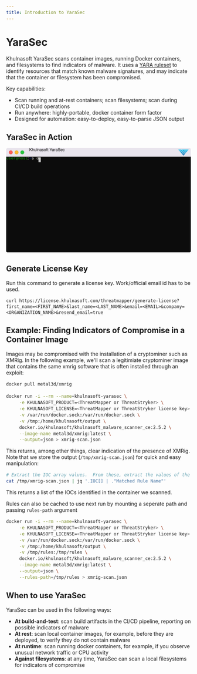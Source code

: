 ```yaml
---
title: Introduction to YaraSec
---
```


# YaraSec

Khulnasoft YaraSec scans container images, running Docker containers, and filesystems to find indicators of malware. It uses a [YARA ruleset](https://github.com/khulnasoft-lab/yara-rules) to identify resources that match known malware signatures, and may indicate that the container or filesystem has been compromised.


Key capabilities:

 * Scan running and at-rest containers; scan filesystems; scan during CI/CD build operations
 * Run anywhere: highly-portable, docker container form factor
 * Designed for automation: easy-to-deploy, easy-to-parse JSON output


## YaraSec in Action

![Yadare in Action](img/yarasec.svg)

## Generate License Key

Run this command to generate a license key. Work/official email id has to be used.
```shell
curl https://license.khulnasoft.com/threatmapper/generate-license?first_name=<FIRST_NAME>&last_name=<LAST_NAME>&email=<EMAIL>&company=<ORGANIZATION_NAME>&resend_email=true
```

## Example: Finding Indicators of Compromise in a Container Image

Images may be compromised with the installation of a cryptominer such as XMRig.  In the following example, we'll scan a legitimiate cryptominer image that contains the same xmrig software that is often installed through an exploit:

```bash
docker pull metal3d/xmrig

docker run -i --rm --name=khulnasoft-yarasec \
     -e KHULNASOFT_PRODUCT=<ThreatMapper or ThreatStryker> \
     -e KHULNASOFT_LICENSE=<ThreatMapper or ThreatStryker license key> \
     -v /var/run/docker.sock:/var/run/docker.sock \
     -v /tmp:/home/khulnasoft/output \
     docker.io/khulnasoft/khulnasoft_malware_scanner_ce:2.5.2 \
     --image-name metal3d/xmrig:latest \
     --output=json > xmrig-scan.json
```

This returns, among other things, clear indication of the presence of XMRig.  Note that we store the output (`/tmp/xmrig-scan.json`) for quick and easy manipulation:

```bash
# Extract the IOC array values.  From these, extract the values of the 'Matched Rule Name' key
cat /tmp/xmrig-scan.json | jq '.IOC[] | ."Matched Rule Name"'
```

This returns a list of the IOCs identified in the container we scanned.

Rules can also be cached to use next run by mounting a seperate path and passing `rules-path` argument
```bash
docker run -i --rm --name=khulnasoft-yarasec \
     -e KHULNASOFT_PRODUCT=<ThreatMapper or ThreatStryker> \
     -e KHULNASOFT_LICENSE=<ThreatMapper or ThreatStryker license key> \
     -v /var/run/docker.sock:/var/run/docker.sock \
     -v /tmp:/home/khulnasoft/output \
     -v /tmp/rules:/tmp/rules \
     docker.io/khulnasoft/khulnasoft_malware_scanner_ce:2.5.2 \
     --image-name metal3d/xmrig:latest \
     --output=json \
     --rules-path=/tmp/rules > xmrig-scan.json
```

## When to use YaraSec

YaraSec can be used in the following ways:

 * **At build-and-test**: scan build artifacts in the CI/CD pipeline, reporting on possible indicators of malware
 * **At rest**: scan local container images, for example, before they are deployed, to verify they do not contain malware
 * **At runtime**: scan running docker containers, for example, if you observe unusual network traffic or CPU activity
 * **Against filesystems**: at any time, YaraSec can scan a local filesystems for indicators of compromise